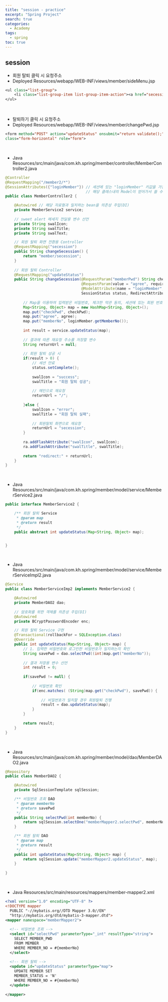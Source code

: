 ```yaml
---
title: "session - practice"
excerpt: "Spring Project"
search: true
categories: 
  - Academy
tags: 
  - spring
toc: true
---
```


## session

- 회원 탈퇴 클릭 시 요청주소<br>
- Deployed Resources/webapp/WEB-INF/views/member/sideMenu.jsp

```jsp
<ul class="list-group">
	<li class="list-group-item list-group-item-action"><a href="secession">회원 탈퇴</a></li>
</ul>
```

<br>

-  탈퇴하기 클릭 시 요청주소<br>
- Deployed Resources/webapp/WEB-INF/views/member/changePwd.jsp

```jsp
<form method="POST" action="updateStatus" onsubmit="return validate();" 
class="form-horizontal" role="form">
```

<br>

- Java Resources/src/main/java/com.kh.spring/member/controller/MemberController2.java

```java
@Controller
@RequestMapping("/member2/*")
@SessionAttributes({"loginMember"}) // 세션에 있는 "loginMember" 키값을 가진 데이터를
									// 해당 클래스내의 Model이 얻어가서 쓸 수 있게 함.
public class MemberController2 {

	@Autowired // 해당 자료형과 일치하는 bean을 의존성 주입(DI)
	private MemberService2 service;
	
	// sweet alert 메세지 전달용 변수 선언
	private String swalIcon;
	private String swalTitle;
	private String swalText;

	// 회원 탈퇴 화면 전환용 Controller
	@RequestMapping("secession")
	public String changeSecession() {
		return "member/secession";
	}
	
	// 회원 탈퇴 Controller
	@RequestMapping("updateStatus")
	public String changeSecession(@RequestParam("memberPwd") String checkPwd,
								  @RequestParam(value = "agree", required = true) String agree,
								  @ModelAttribute(name = "loginMember", binding = false) Member loginMember,
								  SessionStatus status, RedirectAttributes ra) {
		
		// Map을 이용하여 입력받은 비밀번호, 체크한 약관 동의, 세션에 있는 회원 번호를 하나로 묶어둠
		Map<String, Object> map = new HashMap<String, Object>();
		map.put("checkPwd", checkPwd);
		map.put("agree", agree);
		map.put("memberNo", loginMember.getMemberNo());
		
		int result = service.updateStatus(map);
		
		// 결과에 따른 재요청 주소를 저장할 변수
		String returnUrl = null;
		
		// 회원 탈퇴 성공 시
		if(result > 0) {
			// 세션 만료
			status.setComplete();
			
			swalIcon = "success";
			swalTitle = "회원 탈퇴 성공";
			
			// 메인으로 재요청
			returnUrl = "/";
			
		}else {
			swalIcon = "error";
			swalTitle = "회원 탈퇴 실패";
			
			// 회원탈퇴 화면으로 재요청
			returnUrl = "secession";
		}
		
		ra.addFlashAttribute("swalIcon", swalIcon);
		ra.addFlashAttribute("swalTitle", swalTitle);
		
		return "redirect:" + returnUrl;
	}
}
```

<br>

- Java Resources/src/main/java/com.kh.spring/member/model/service/MemberService2.java

```java
public interface MemberService2 {

	/** 회원 탈퇴 Service
	 * @param map
	 * @return result
	 */
	public abstract int updateStatus(Map<String, Object> map);


}
```

<br>

- Java Resources/src/main/java/com.kh.spring/member/model/service/MemberServiceImpl2.java

```java
@Service
public class MemberServiceImp2 implements MemberService2 {

	@Autowired
	private MemberDAO2 dao;
	
	// 암호화를 위한 객체를 의존성 주입(DI)
	@Autowired
	private BCryptPasswordEncoder enc;

	// 회원 탈퇴 Service 구현
	@Transactional(rollbackFor = SQLException.class)
	@Override
	public int updateStatus(Map<String, Object> map) {
		// 1. 입력한 비밀번호와 로그인한 비밀번호가 일치하는지 확인
		String savePwd = dao.selectPwd((int)map.get("memberNo"));
		
		// 결과 저장용 변수 선언
		int result = 0;
		
		if(savePwd != null) {
			
			// 비밀번호 확인
			if(enc.matches( (String)map.get("checkPwd"), savePwd)) {
				
				// 비밀번호가 일치할 경우 회원탈퇴 진행
				result = dao.updateStatus(map);
			}
		}
		
		return result;
	}
}
```

<br>

- Java Resources/src/main/java/com.kh.spring/member/model/dao/MemberDAO2.java

```java
@Repository
public class MemberDAO2 {

	@Autowired
	private SqlSessionTemplate sqlSession;

	/** 비밀번호 조회 DAO
	 * @param memberNo
	 * @return savePwd
	 */
	public String selectPwd(int memberNo) {
		return sqlSession.selectOne("memberMapper2.selectPwd", memberNo);
	}

	/** 회원 탈퇴 DAO
	 * @param map
	 * @return result
	 */
	public int updateStatus(Map<String, Object> map) {
		return sqlSession.update("memberMapper2.updateStatus", map);
	}
	
}
```

<br>

- Java Resources/src/main/resources/mappers/member-mapper2.xml

```xml
<?xml version="1.0" encoding="UTF-8" ?>
<!DOCTYPE mapper
  PUBLIC "-//mybatis.org//DTD Mapper 3.0//EN"
  "http://mybatis.org/dtd/mybatis-3-mapper.dtd">
<mapper namespace="memberMapper2">
  
  <!-- 비밀번호 조회 -->
  <select id="selectPwd" parameterType="_int" resultType="string">
  	SELECT MEMBER_PWD
  	FROM MEMBER
  	WHERE MEMBER_NO = #{memberNo}
  </select>
  
  <!-- 회원 탈퇴 -->
  <update id="updateStatus" parameterType="map">
  	UPDATE MEMBER SET
  	MEMBER_STATUS = 'N'
  	WHERE MEMBER_NO = #{memberNo}
  </update>
  
</mapper>
```